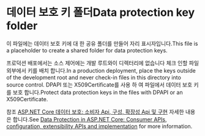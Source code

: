 # <a name="data-protection-key-folder"></a><span data-ttu-id="1cff4-101">데이터 보호 키 폴더</span><span class="sxs-lookup"><span data-stu-id="1cff4-101">Data protection key folder</span></span>

<span data-ttu-id="1cff4-102">이 파일에는 데이터 보호 키에 대 한 공유 폴더를 만들어 자리 표시자입니다.</span><span class="sxs-lookup"><span data-stu-id="1cff4-102">This file is a placeholder to create a shared folder for data protection keys.</span></span>

<span data-ttu-id="1cff4-103">프로덕션 배포에서는 소스 제어에는 개발 루트와이 디렉터리에 없습니다 체크 인할 파일 외부에서 키를 배치 합니다.</span><span class="sxs-lookup"><span data-stu-id="1cff4-103">In a production deployment, place the keys outside of the development root and never check-in files in this directory into source control.</span></span> <span data-ttu-id="1cff4-104">DPAPI 또는 X509Certificate를 사용 하 여 파일에서 데이터 보호 키를 보호 합니다.</span><span class="sxs-lookup"><span data-stu-id="1cff4-104">Protect data protection keys in the files with DPAPI or an X509Certificate.</span></span>

<span data-ttu-id="1cff4-105">참조 [ASP.NET Core 데이터 보호: 소비자 Api, 구성, 확장성 Api 및 구현](https://docs.microsoft.com/aspnet/core/security/data-protection/) 자세한 내용은 합니다.</span><span class="sxs-lookup"><span data-stu-id="1cff4-105">See [Data Protection in ASP.NET Core: Consumer APIs, configuration, extensibility APIs and implementation](https://docs.microsoft.com/aspnet/core/security/data-protection/) for more information.</span></span>
